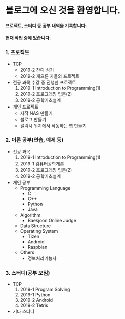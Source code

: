 ﻿---
layout: default
---

# 블로그에 오신 것을 환영합니다.
#### 프로젝트, 스터디 등 공부 내역을 기록합니다.
#### 현재 작업 중에 있습니다.

### 1. 프로젝트
  * TCP
     + 2019-2 잔디 심기
     + 2019-2 게으른 자들의 프로젝트
  * 전공 과목 수강 중 진행한 프로젝트
     1. 2019-1 Introduction to Programming(1)
     2. 2019-2 프로그래밍 입문(2)
     3. 2019-2 공학기초설계
  * 개인 프로젝트
     + 자작 NAS 만들기
     + 블로그 만들기
     + 갤럭시 워치에서 작동하는 앱 만들기

### 2. 이론 공부(연습, 예제 등)
  * 전공 과목
     1. 2019-1 Introduction to Programming(1)
     2. 2019-1 컴퓨터공학개론
     3. 2019-2 프로그래밍 입문(2)
     4. 2019-2 공학기초설계
  * 개인 공부
     + Programming Language
       - C
       - C++
       - Python
       - Java
     + Algorithm
       - Baekjoon Online Judge
     + Data Structure
     + Operating System
       - Tizen
       - Android
       - Raspbian
     + Others
       - 정보처리기능사

### 3. 스터디(공부 모임)
  * TCP
     1. 2019-1 Program Solving
     2. 2019-1 Python
     3. 2019-2 Android
     4. 2019-2 Tetris
  * 기타 스터디
